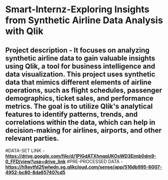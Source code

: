 # Smart-Internz-Exploring Insights from Synthetic Airline Data Analysis with Qlik

## Project description - It focuses on analyzing synthetic airline data to gain valuable insights using Qlik, a tool for business intelligence and data visualization. This project uses synthetic data that mimics different elements of airline operations, such as flight schedules, passenger demographics, ticket sales, and performance metrics. The goal is to utilize Qlik's analytical features to identify patterns, trends, and correlations within the data, which can help in decision-making for airlines, airports, and other relevant parties.

#DATA-SET LINK - **https://drive.google.com/file/d/1PlGdATXhnqqUKOsWD3Eimb0dm9-0_FFD/view?usp=drive_link**
#PRE-PROCESSED DATA - **https://h9avtfd2fjwlwdn.sg.qlikcloud.com/sense/app/516db995-6007-4952-bc80-8da657407cd5**

